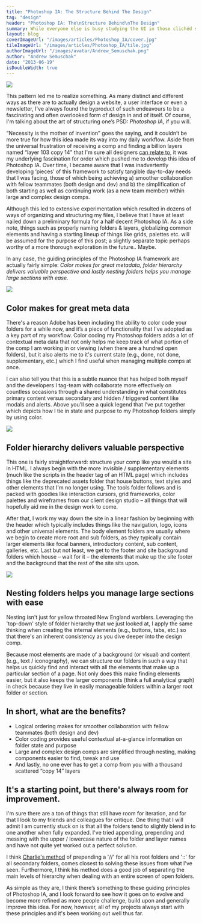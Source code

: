 ```yaml
---
title: "Photoshop IA: The Structure Behind The Design"
tag: "design"
header: "Photoshop IA: The\nStructure Behind\nThe Design"
summary: While everyone else is busy studying the UI in those clichéd skewed monitor dribbble shots, without fail, I'm that guy who's zooming in to the bottom right of the photograph and picking apart how that designer has structured his or her PSD.
layout: blog
coverImageUrl: "/images/articles/Photoshop_IA/cover.jpg"
tileImageUrl: "/images/articles/Photoshop_IA/tile.jpg"
authorImageUrl: "/images/avatar/Andrew_Semuschak.png"
author: "Andrew Semuschak"
date: "2013-06-19"
isDoubleWidth: true
---
```


![](/images/articles/Photoshop_IA/body_1.jpg)

This pattern led me to realize something. As many distinct and different ways as there are to actually design a website, a user interface or even a newsletter, I've always found the byproduct of such endeavours to be a fascinating and often overlooked form of design in and of itself. Of course, I'm talking about the art of structuring one’s PSD: _Photoshop IA,_&nbsp;if you will.

“Necessity is the mother of invention” goes the saying, and it couldn’t be more true for how this idea made its way into my daily workflow. Aside from the universal frustration of receiving a comp and finding a billion layers named “layer 103 copy 14” that I'm sure all designers [can relate to](http://www.photoshopetiquette.com/), it was my underlying fascination for order which pushed me to develop this idea of Photoshop IA. Over time, I became aware that I was inadvertently developing ‘pieces’ of this framework to satisfy tangible day-to-day needs that I was facing, those of which being achieving a) smoother collaboration with fellow teammates (both design and dev) and b) the simplification of both starting as well as continuing work (as a new team member) within large and complex design comps.

Although this led to extensive experimentation which resulted in dozens of ways of organizing and structuring my files, I believe that I have at least nailed down a preliminary formula for a half decent Photoshop IA. As a side note, things such as properly naming folders &amp; layers, globalizing common elements and having a starting lineup of things like grids, palettes etc. will be assumed for the purpose of this post; a slightly separate topic perhaps worthy of a more thorough exploration in the future.. Maybe. &nbsp;

In any case, the guiding principles of the Photoshop IA framework are actually fairly simple: _Color makes for great metadata, folder hierarchy delivers valuable perspective _and lastly_ nesting folders helps you manage large sections with ease._

![](/images/articles/Photoshop_IA/body_2.jpg)

## Color makes for great meta data

There's a reason Adobe has been including the ability to color code your folders for a while now, and it’s a piece of functionality that I've adopted as a key part of my workflow. Color coding my Photoshop folders adds a lot of contextual meta data that not only helps me keep track of what portion of the comp I am working in or viewing (when there are a hundred open folders), but it also alerts me to it's current state (e.g., done, not done, supplementary, etc.) which I find useful when managing multiple comps at once.

I can also tell you that this is a subtle nuance that has helped both myself and the developers I tag-team with collaborate more effectively on countless occasions through a shared understanding in what constitutes primary content versus secondary and hidden / triggered content like modals and alerts. Above you’ll see a quick legend that I’ve put together which depicts how I tie in state and purpose to my Photoshop folders simply by using color.

![](/images/articles/Photoshop_IA/body_3.jpg)

## Folder hierarchy delivers valuable perspective

This one is fairly straightforward: structure your comp like you would a site in HTML. I always begin with the more invisible / supplementary elements (much like the scripts in the header tag of an HTML page) which includes things like the deprecated assets folder that house buttons, text styles and other elements that I'm no longer using. The tools folder follows and is packed with goodies like interaction cursors, grid frameworks, color palettes and wireframes from our client design studio – all things that will hopefully aid me in the design work to come.

After that, I work my way down the site in a linear fashion by beginning with the header which typically includes things like the navigation, logo, icons and other universal elements. The body element folders are usually where we begin to create more root and sub folders, as they typically contain larger elements like focal banners, introductory content, sub content, galleries, etc. Last but not least, we get to the footer and site background folders which house – wait for it – the elements that make up the site footer and the background that the rest of the site sits upon.

![](/images/articles/Photoshop_IA/body_4.jpg)

## Nesting folders helps you manage large sections with ease

Nesting isn't just for yellow throated New England warblers. Leveraging the 'top-down' style of folder hierarchy that we just looked at, I apply the same thinking when creating the internal elements (e.g., buttons, tabs, etc.) so that there's an inherent consistency as you dive deeper into the design comp.

Because most elements are made of a background (or visual) and content (e.g., text / iconography), we can structure our folders in such a way that helps us quickly find and interact with all the elements that make up a particular section of a page. Not only does this make finding elements easier, but it also keeps the larger components (think a full analytical graph) in check because they live in easily manageable folders within a larger root folder or section.

## In short, what are the benefits?

- Logical ordering makes for smoother collaboration with fellow teammates (both design and dev)
- Color coding provides useful contextual at-a-glance information on folder state and purpose
- Large and complex design comps are simplified through nesting, making components easier to find, tweak and use
- And lastly, no one ever has to get a comp from you with a thousand scattered “copy 14” layers

## It's a starting point, but there's always room for improvement.

I'm sure there are a ton of things that still have room for iteration, and for that I look to my friends and colleagues for critique. One thing that I will admit I am currently stuck on is that all the folders tend to slightly blend in to one another when fully expanded. I've tried appending, prepending and messing with the upper / lowercase nature of the folder and layer names and have not quite yet worked out a perfect solution.

I think [Charlie's method](http://dribbble.com/shots/1090001-Articulate?list=users) of prepending a '//' for all his root folders and '::' for all secondary folders, comes closest to solving these issues from what I've seen. Furthermore, I think his method does a good job of separating the main levels of hierarchy when dealing with an entire screen of open folders.

As simple as they are, I think there’s something to these guiding principles of Photoshop IA, and I look forward to see how it goes on to evolve and become more refined as more people challenge, build upon and generally improve this idea. For now, however, all of my projects always start with these principles and it's been working out well thus far.
